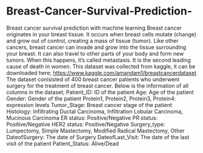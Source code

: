 # Breast-Cancer-Survival-Prediction-
Breast cancer survival prediction with machine learning
Breast cancer originates in your breast tissue. It occurs when breast cells mutate (change) and grow out of control, creating a mass of tissue (tumor). Like other cancers, breast cancer can invade and grow into the tissue surrounding your breast. It can also travel to other parts of your body and form new tumors. When this happens, it’s called metastasis. It is the second leading cause of death in women. 
This dataset was collected from kaggle, it can be downloaded here; https://www.kaggle.com/amandam1/breastcancerdataset
The dataset conisisted of 400 breast cancer patients who underwent surgery for the treatment of breast cancer. Below is the information of all columns in the dataset;
Patient_ID: ID of the patient
Age: Age of the patient
Gender: Gender of the patient
Protein1, Protein2, Protein3, Protein4: expression levels
Tumor_Stage: Breast cancer stage of the patient
Histology: Infiltrating Ductal Carcinoma, Infiltration Lobular Carcinoma, Mucinous Carcinoma
ER status: Positive/Negative
PR status: Positive/Negative
HER2 status: Positive/Negative
Surgery_type: Lumpectomy, Simple Mastectomy, Modified Radical Mastectomy, Other
DateofSurgery: The date of Surgery
DateofLast_Visit: The date of the last visit of the patient
Patient_Status: Alive/Dead
